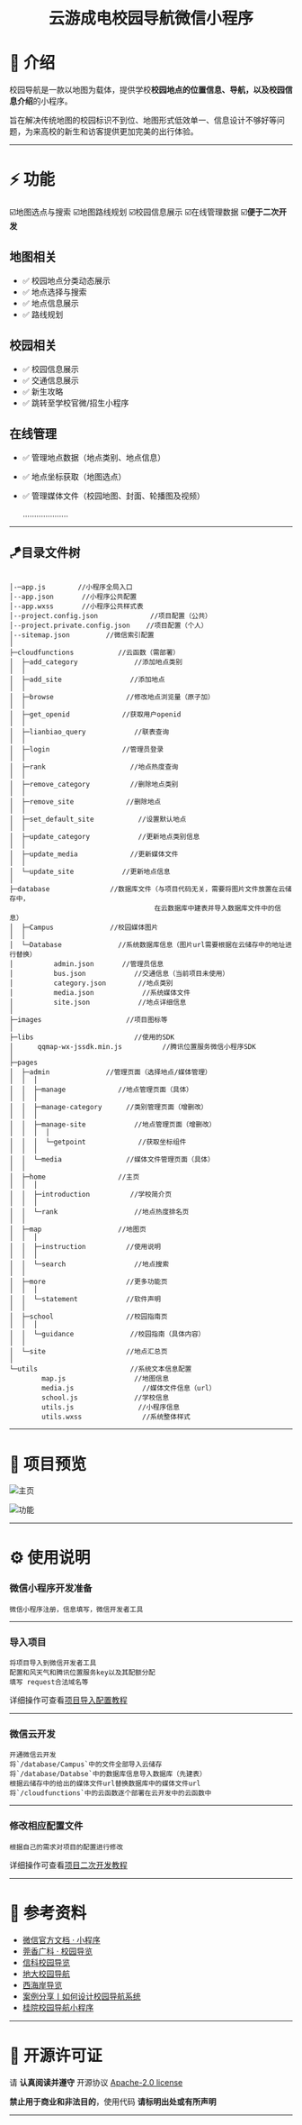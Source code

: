   <h1 align = "center">云游成电校园导航微信小程序</h1>



# 📖 介绍  


校园导航是一款以地图为载体，提供学校**校园地点的位置信息、导航，以及校园信息介绍**的小程序。  

旨在解决传统地图的校园标识不到位、地图形式低效单一、信息设计不够好等问题，为来高校的新生和访客提供更加完美的出行体验。

---
# ⚡️ 功能

☑️地图选点与搜索  ☑️地图路线规划  ☑️校园信息展示  ☑️在线管理数据    ☑️**便于二次开发**  

## 地图相关
- ✅ 校园地点分类动态展示
- ✅ 地点选择与搜索
- ✅ 地点信息展示
- ✅ 路线规划

## 校园相关
- ✅ 校园信息展示
- ✅ 交通信息展示
- ✅ 新生攻略
- ✅ 跳转至学校官微/招生小程序

## 在线管理
- ✅ 管理地点数据（地点类别、地点信息）
- ✅ 地点坐标获取（地图选点）
- ✅ 管理媒体文件（校园地图、封面、轮播图及视频）

   ....................

---
## 🪁目录文件树

```

│-─app.js        //小程序全局入口
│--app.json       //小程序公共配置
│--app.wxss       //小程序公共样式表
│--project.config.json             //项目配置（公共）
│--project.private.config.json    //项目配置（个人）
│--sitemap.json         //微信索引配置
│
├─cloudfunctions           //云函数（需部署）
│  ├─add_category              //添加地点类别
│  │
│  ├─add_site                 //添加地点
│  │
│  ├─browse                  //修改地点浏览量（原子加）
│  │
│  ├─get_openid             //获取用户openid
│  │
│  ├─lianbiao_query            //联表查询
│  │
│  ├─login                  //管理员登录
│  │
│  ├─rank                     //地点热度查询
│  │
│  ├─remove_category          //删除地点类别
│  │
│  ├─remove_site             //删除地点
│  │
│  ├─set_default_site           //设置默认地点
│  │
│  ├─update_category            //更新地点类别信息
│  │
│  ├─update_media             //更新媒体文件
│  │
│  └─update_site            //更新地点信息
│
├─database               //数据库文件（与项目代码无关，需要将图片文件放置在云储存中，
                                    在云数据库中建表并导入数据库文件中的信息）
│  ├─Campus              //校园媒体图片
│  │
│  └─Database              //系统数据库信息（图片url需要根据在云储存中的地址进行替换）
│          admin.json       //管理员信息
│          bus.json            //交通信息（当前项目未使用）
│          category.json        //地点类别
│          media.json            //系统媒体文件
│          site.json            //地点详细信息
│
├─images                     //项目图标等
│
├─libs                         //使用的SDK
│      qqmap-wx-jssdk.min.js          //腾讯位置服务微信小程序SDK
│
├─pages
│  ├─admin              //管理页面（选择地点/媒体管理）
│  │  │
│  │  ├─manage             //地点管理页面（具体）
│  │  │
│  │  ├─manage-category      //类别管理页面（增删改）
│  │  │
│  │  ├─manage-site            //地点管理页面（增删改）
│  │  │  │
│  │  │  └─getpoint             //获取坐标组件
│  │  │
│  │  └─media                //媒体文件管理页面（具体）
│  │
│  ├─home                  //主页
│  │  │
│  │  ├─introduction          //学校简介页
│  │  │
│  │  └─rank                   //地点热度排名页
│  │
│  ├─map                   //地图页
│  │  │ 
│  │  ├─instruction          //使用说明
│  │  │
│  │  └─search                 //地点搜索
│  │
│  ├─more                    //更多功能页
│  │  │
│  │  └─statement            //软件声明
│  │
│  ├─school                  //校园指南页
│  │  │
│  │  └─guidance              //校园指南（具体内容）
│  │
│  └─site                    //地点汇总页
│
└─utils                       //系统文本信息配置
        map.js                 //地图信息
        media.js                 //媒体文件信息（url）
        school.js              //学校信息
        utils.js                //小程序信息
        utils.wxss               //系统整体样式
```

---

# 🤩 项目预览

![主页](./assets/main.png)

![功能](./assets/info.png)

------

# ⚙ 使用说明

### 微信小程序开发准备

```
微信小程序注册，信息填写，微信开发者工具
```

------

### 导入项目

```
将项目导入到微信开发者工具
配置和风天气和腾讯位置服务key以及其配额分配
填写 request合法域名等
```

详细操作可查看[项目导入配置教程](https://blog.csdn.net/weixin_45940369/article/details/130938418)

------

### 微信云开发

```
开通微信云开发
将`/database/Campus`中的文件全部导入云储存
将`/database/Databse`中的数据库信息导入数据库（先建表）
根据云储存中的给出的媒体文件url替换数据库中的媒体文件url
将`/cloudfunctions`中的云函数逐个部署在云开发中的云函数中
```

------

### 修改相应配置文件

```
根据自己的需求对项目的配置进行修改
```

详细操作可查看[项目二次开发教程](https://blog.csdn.net/weixin_45940369/article/details/136439513)

---
# 🧾 参考资料

- [微信官方文档 · 小程序](https://developers.weixin.qq.com/miniprogram/dev/framework/)
- [莞香广科 · 校园导览](https://gitee.com/hm_anwei/school-map)
- [信科校园导览](https://gitee.com/talmudmaster/GIIT-campus-guide)
- [地大校园导航](https://gitee.com/min_yue/CUG_Campus-navigation)
- [西海岸导览](https://gitee.com/tfnmdmx-gitee/xhaGuide)
- [案例分享丨如何设计校园导航系统](https://itc.jnmc.edu.cn/2021/0621/c1949a121868/pagem.htm)
- [桂院校园导航小程序](https://gitee.com/talmudmaster/GLU-Campus-Guide)

---
# 📒 开源许可证

请 **认真阅读并遵守** 开源协议 [Apache-2.0 license](https://github.com/Blizzard-cyber/Campus-Navigation-System?tab=Apache-2.0-1-ov-file#Apache-2.0-1-ov-file)

**禁止用于商业和非法目的**，使用代码 **请标明出处或有所声明**  

---
